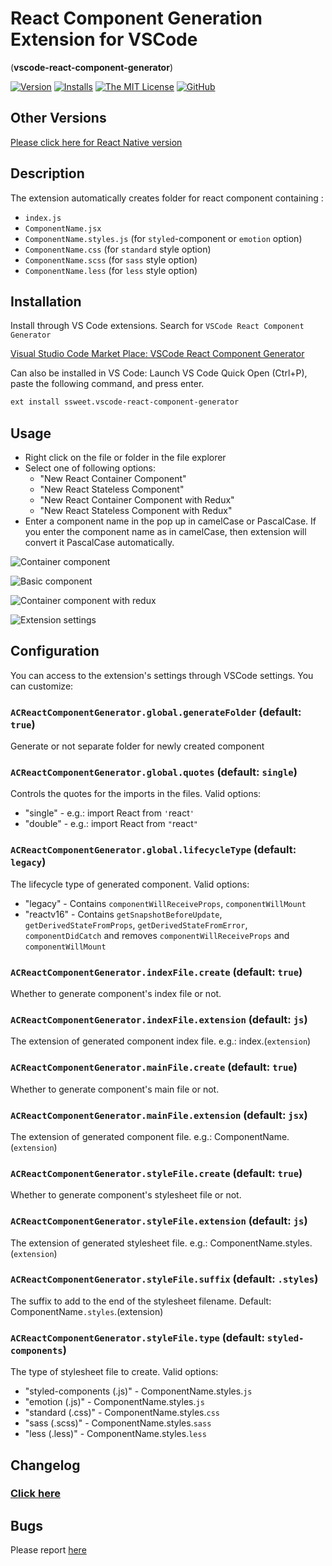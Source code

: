 # React Component Generation Extension for VSCode

(**vscode-react-component-generator**)

[![Version](https://vsmarketplacebadge.apphb.com/version/abdullahceylan.vscode-react-component-generator.svg)](https://marketplace.visualstudio.com/items?itemName=abdullahceylan.vscode-react-component-generator)
[![Installs](https://vsmarketplacebadge.apphb.com/installs/abdullahceylan.vscode-react-component-generator.svg)](https://marketplace.visualstudio.com/items?itemName=abdullahceylan.vscode-react-component-generator)
[![The MIT License](https://flat.badgen.net/badge/license/MIT/orange)](http://opensource.org/licenses/MIT)
[![GitHub](https://flat.badgen.net/github/release/abdullahceylan/vscode-react-component-generator)](https://github.com/abdullahceylan/vscode-react-component-generator/releases)

## Other Versions
[Please click here for React Native version](https://marketplace.visualstudio.com/items?itemName=abdullahceylan.vscode-react-native-component-generator)

## Description

The extension automatically creates folder for react component containing :

- `index.js`
- `ComponentName.jsx`
- `ComponentName.styles.js` (for `styled`-component or `emotion` option)
- `ComponentName.css` (for `standard` style option)
- `ComponentName.scss` (for `sass` style option)
- `ComponentName.less` (for `less` style option)

## Installation

Install through VS Code extensions. Search for `VSCode React Component Generator`

[Visual Studio Code Market Place: VSCode React Component Generator](https://marketplace.visualstudio.com/items?itemName=ssweet.vscode-react-component-generator)

Can also be installed in VS Code: Launch VS Code Quick Open (Ctrl+P), paste the following command, and press enter.

```bash
ext install ssweet.vscode-react-component-generator
```

## Usage

- Right click on the file or folder in the file explorer
- Select one of following options:
  - "New React Container Component"
  - "New React Stateless Component"
  - "New React Container Component with Redux"
  - "New React Stateless Component with Redux"
- Enter a component name in the pop up in camelCase or PascalCase. If you enter the component name as in camelCase, then extension will convert it PascalCase automatically.

![Container component](assets/images/vscode-1.gif)

![Basic component](assets/images/vscode-2.gif)

![Container component with redux](assets/images/vscode-3.gif)

![Extension settings](assets/images/vscode-settings.png)

## Configuration

You can access to the extension's settings through VSCode settings. You can customize:

### `ACReactComponentGenerator.global.generateFolder` (default: `true`)

Generate or not separate folder for newly created component

### `ACReactComponentGenerator.global.quotes` (default: `single`)

Controls the quotes for the imports in the files. Valid options:

- "single" - e.g.: import React from `'`react`'`
- "double"  - e.g.: import React from `"`react`"`

### `ACReactComponentGenerator.global.lifecycleType` (default: `legacy`)

The lifecycle type of generated component. Valid options:

- "legacy" - Contains `componentWillReceiveProps`, `componentWillMount`
- "reactv16"  - Contains `getSnapshotBeforeUpdate`, `getDerivedStateFromProps`, `getDerivedStateFromError`, `componentDidCatch` and removes `componentWillReceiveProps` and `componentWillMount`

### `ACReactComponentGenerator.indexFile.create` (default: `true`)

Whether to generate component's index file or not.

### `ACReactComponentGenerator.indexFile.extension` (default: `js`)

The extension of generated component index file. e.g.: index.(`extension`)

### `ACReactComponentGenerator.mainFile.create` (default: `true`)

Whether to generate component's main file or not.

### `ACReactComponentGenerator.mainFile.extension` (default: `jsx`)

The extension of generated component file. e.g.: ComponentName.(`extension`)

### `ACReactComponentGenerator.styleFile.create` (default: `true`)

Whether to generate component's stylesheet file or not.

### `ACReactComponentGenerator.styleFile.extension` (default: `js`)

The extension of generated stylesheet file. e.g.: ComponentName.styles.(`extension`)

### `ACReactComponentGenerator.styleFile.suffix` (default: `.styles`)

The suffix to add to the end of the stylesheet filename. Default: ComponentName`.styles`.(extension)

### `ACReactComponentGenerator.styleFile.type` (default: `styled-components`)

The type of stylesheet file to create. Valid options:

- "styled-components (.js)" - ComponentName.styles.`js`
- "emotion (.js)" - ComponentName.styles.`js`
- "standard (.css)" - ComponentName.styles.`css`
- "sass (.scss)" - ComponentName.styles.`sass`
- "less (.less)" - ComponentName.styles.`less`

## Changelog

### [Click here](CHANGELOG.md)

## Bugs

Please report [here](https://github.com/abdullahceylan/vscode-react-component-generator/issues)
